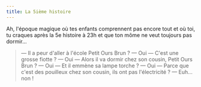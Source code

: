 ```yaml
---
title: La 5ième histoire
---
```


Ah, l'époque magique où tes enfants comprennent pas encore tout et où toi, tu craques après la 5e histoire à 23h et que ton môme ne veut toujours pas dormir...

> — Il a peur d'aller à l'école Petit Ours Brun ?
> — Oui
> — C'est une grosse fiotte ?
> — Oui
> — Alors il va dormir chez son cousin, Petit Ours Brun ?
> — Oui
> — Et il emmène sa lampe torche ?
> — Oui
> — Parce que c'est des pouilleux chez son cousin, ils ont pas l'électricité ?
> — Euh... non !

